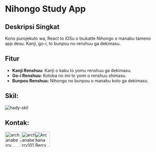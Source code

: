 # **Nihongo Study App**

## **Deskripsi Singkat**

Kono purojekuto wa, React to iOSu o tsukatte Nihongo o manabu tameno app desu. Kanji, go-i, to bunpou no renshuu ga dekimasu.

## **Fitur**

* **Kanji Renshuu:** Kanji o kaku to yomu renshuu ga dekimasu.
* **Go-i Renshuu:** Kotoba no imi to yomi o renshuu shimasu.
* **Bunpou Renshuu:** Nihongo no bunpou o manabu koto ga dekimasu.

<h2>Skil:</h2>
<img src="https://skillicons.dev/icons?i=html,css,js,nodejs&theme=dark" alt="hady-skil">

<h2>Kontak:</h2>
<p align="left">
  <a href="https://facebook.com/hady.zen.in" target="blank">
    <img align="center" src="https://raw.githubusercontent.com/rahuldkjain/github-profile-readme-generator/master/src/images/icons/Social/facebook.svg" alt="archanaberry" height="50" width="50">
  </a>
  <a href="https://instagram.com/hady.zen.in" target="blank">
    <img align="center" src="https://skillicons.dev/icons?i=instagram&theme=dark" alt="archanaberry101" height="50" width="50">
  </a>
  <a href="https://wa.me/6281262260170" target="blank">
    <img align="center" src="https://pomf2.lain.la/f/v4npl8n1.png" alt="Archana Berry Developer" height="50" width="50" style="margin-left: -10">
  </a>
</p>
